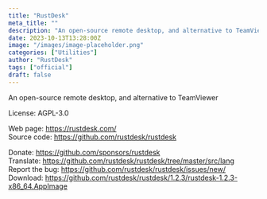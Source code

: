 ```yaml
---
title: "RustDesk"
meta_title: ""
description: "An open-source remote desktop, and alternative to TeamViewer"
date: 2023-10-13T13:28:00Z
image: "/images/image-placeholder.png"
categories: ["Utilities"]
author: "RustDesk"
tags: ["official"]
draft: false
---
```


An open-source remote desktop, and alternative to TeamViewer

License: AGPL-3.0

Web page: https://rustdesk.com/  
Source code: https://github.com/rustdesk/rustdesk

Donate: https://github.com/sponsors/rustdesk  
Translate: https://github.com/rustdesk/rustdesk/tree/master/src/lang  
Report the bug: https://github.com/rustdesk/rustdesk/issues/new/  
Download: https://github.com/rustdesk/rustdesk/1.2.3/rustdesk-1.2.3-x86_64.AppImage
